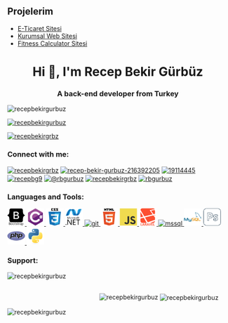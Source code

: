 ## Projelerim
- [E-Ticaret Sitesi](https://tncorganic.com/)
- [Kurumsal Web Sitesi](http://dostudio.com.tr/)
- [Fitness Calculator Sitesi](http://dostudio.com.tr/)
  
<h1 align="center">Hi 👋, I'm Recep Bekir Gürbüz</h1>
<h3 align="center">A back-end developer from Turkey</h3>

<p align="left"> <img src="https://komarev.com/ghpvc/?username=recepbekirgurbuz&label=Profile%20views&color=0e75b6&style=flat" alt="recepbekirgurbuz" /> </p>

<p align="left"> <a href="https://github.com/ryo-ma/github-profile-trophy"><img src="https://github-profile-trophy.vercel.app/?username=recepbekirgurbuz" alt="recepbekirgurbuz" /></a> </p>

<p align="left"> <a href="https://twitter.com/recepbekirgrbz" target="blank"><img src="https://img.shields.io/twitter/follow/recepbekirgrbz?logo=twitter&style=for-the-badge" alt="recepbekirgrbz" /></a> </p>

<h3 align="left">Connect with me:</h3>
<p align="left">
<a href="https://twitter.com/recepbekirgrbz" target="blank"><img align="center" src="https://raw.githubusercontent.com/rahuldkjain/github-profile-readme-generator/master/src/images/icons/Social/twitter.svg" alt="recepbekirgrbz" height="30" width="40" /></a>
<a href="https://linkedin.com/in/recep-bekir-gurbuz-216392205" target="blank"><img align="center" src="https://raw.githubusercontent.com/rahuldkjain/github-profile-readme-generator/master/src/images/icons/Social/linked-in-alt.svg" alt="recep-bekir-gurbuz-216392205" height="30" width="40" /></a>
<a href="https://stackoverflow.com/users/19114445" target="blank"><img align="center" src="https://raw.githubusercontent.com/rahuldkjain/github-profile-readme-generator/master/src/images/icons/Social/stack-overflow.svg" alt="19114445" height="30" width="40" /></a>
<a href="https://instagram.com/recepbg9" target="blank"><img align="center" src="https://raw.githubusercontent.com/rahuldkjain/github-profile-readme-generator/master/src/images/icons/Social/instagram.svg" alt="recepbg9" height="30" width="40" /></a>
<a href="https://www.youtube.com/c/@rbgurbuz" target="blank"><img align="center" src="https://raw.githubusercontent.com/rahuldkjain/github-profile-readme-generator/master/src/images/icons/Social/youtube.svg" alt="@rbgurbuz" height="30" width="40" /></a>
<a href="https://www.codechef.com/users/recepbekirgrbz" target="blank"><img align="center" src="https://cdn.jsdelivr.net/npm/simple-icons@3.1.0/icons/codechef.svg" alt="recepbekirgrbz" height="30" width="40" /></a>
<a href="https://discord.gg/rbgurbuz" target="blank"><img align="center" src="https://raw.githubusercontent.com/rahuldkjain/github-profile-readme-generator/master/src/images/icons/Social/discord.svg" alt="rbgurbuz" height="30" width="40" /></a>
</p>

<h3 align="left">Languages and Tools:</h3>
<p align="left"> <a href="https://getbootstrap.com" target="_blank" rel="noreferrer"> <img src="https://raw.githubusercontent.com/devicons/devicon/master/icons/bootstrap/bootstrap-plain-wordmark.svg" alt="bootstrap" width="40" height="40"/> </a> <a href="https://www.w3schools.com/cs/" target="_blank" rel="noreferrer"> <img src="https://raw.githubusercontent.com/devicons/devicon/master/icons/csharp/csharp-original.svg" alt="csharp" width="40" height="40"/> </a> <a href="https://www.w3schools.com/css/" target="_blank" rel="noreferrer"> <img src="https://raw.githubusercontent.com/devicons/devicon/master/icons/css3/css3-original-wordmark.svg" alt="css3" width="40" height="40"/> </a> <a href="https://dotnet.microsoft.com/" target="_blank" rel="noreferrer"> <img src="https://raw.githubusercontent.com/devicons/devicon/master/icons/dot-net/dot-net-original-wordmark.svg" alt="dotnet" width="40" height="40"/> </a> <a href="https://git-scm.com/" target="_blank" rel="noreferrer"> <img src="https://www.vectorlogo.zone/logos/git-scm/git-scm-icon.svg" alt="git" width="40" height="40"/> </a> <a href="https://www.w3.org/html/" target="_blank" rel="noreferrer"> <img src="https://raw.githubusercontent.com/devicons/devicon/master/icons/html5/html5-original-wordmark.svg" alt="html5" width="40" height="40"/> </a> <a href="https://developer.mozilla.org/en-US/docs/Web/JavaScript" target="_blank" rel="noreferrer"> <img src="https://raw.githubusercontent.com/devicons/devicon/master/icons/javascript/javascript-original.svg" alt="javascript" width="40" height="40"/> </a> <a href="https://laravel.com/" target="_blank" rel="noreferrer"> <img src="https://raw.githubusercontent.com/devicons/devicon/master/icons/laravel/laravel-plain-wordmark.svg" alt="laravel" width="40" height="40"/> </a> <a href="https://www.microsoft.com/en-us/sql-server" target="_blank" rel="noreferrer"> <img src="https://www.svgrepo.com/show/303229/microsoft-sql-server-logo.svg" alt="mssql" width="40" height="40"/> </a> <a href="https://www.mysql.com/" target="_blank" rel="noreferrer"> <img src="https://raw.githubusercontent.com/devicons/devicon/master/icons/mysql/mysql-original-wordmark.svg" alt="mysql" width="40" height="40"/> </a> <a href="https://www.photoshop.com/en" target="_blank" rel="noreferrer"> <img src="https://raw.githubusercontent.com/devicons/devicon/master/icons/photoshop/photoshop-line.svg" alt="photoshop" width="40" height="40"/> </a> <a href="https://www.php.net" target="_blank" rel="noreferrer"> <img src="https://raw.githubusercontent.com/devicons/devicon/master/icons/php/php-original.svg" alt="php" width="40" height="40"/> </a> <a href="https://www.python.org" target="_blank" rel="noreferrer"> <img src="https://raw.githubusercontent.com/devicons/devicon/master/icons/python/python-original.svg" alt="python" width="40" height="40"/> </a> </p>

<h3 align="left">Support:</h3>
<p><a href="https://www.buymeacoffee.com/recepbekirgurbuz"> <img align="left" src="https://cdn.buymeacoffee.com/buttons/v2/default-yellow.png" height="50" width="210" alt="recepbekirgurbuz" /></a></p><br><br>

<p><img align="left" src="https://github-readme-stats.vercel.app/api/top-langs?username=recepbekirgurbuz&show_icons=true&locale=en&layout=compact" alt="recepbekirgurbuz" /></p>

<p>&nbsp;<img align="center" src="https://github-readme-stats.vercel.app/api?username=recepbekirgurbuz&show_icons=true&locale=en" alt="recepbekirgurbuz" /></p>

<p><img align="center" src="https://github-readme-streak-stats.herokuapp.com/?user=recepbekirgurbuz&" alt="recepbekirgurbuz" /></p>
